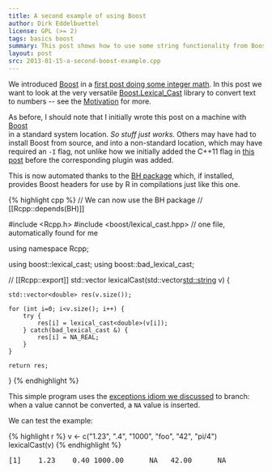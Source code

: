 ```yaml
---
title: A second example of using Boost
author: Dirk Eddelbuettel
license: GPL (>= 2)
tags: basics boost
summary: This post shows how to use some string functionality from Boost
layout: post
src: 2013-01-15-a-second-boost-example.cpp
---
```

We introduced [Boost](http://www.boost.org) in a 
[first post doing some integer math](../a-first-boost-example). In this post we want
to look at the very versatile 
[Boost.Lexical_Cast](http://www.boost.org/doc/libs/1_52_0/doc/html/boost_lexical_cast.html)
library to convert text to numbers -- see the 
[Motivation](http://www.boost.org/doc/libs/1_51_0/doc/html/boost_lexical_cast.html#boost_lexical_cast.motivation)
for more.

As before, I should note that I initially wrote this post on a machine with [Boost](http://www.boost.org)  
in a standard system location. <em>So stuff just works.</em> Others may have had to install Boost from source, 
and into a non-standard location, which may have required an <code>-I</code> flag, 
not unlike how we initially added 
the C++11 flag in [this post](../first-steps-with-C++11) before the corresponding plugin was added. 

This is now automated thanks to the
[BH package](http://dirk.eddelbuettel.com/code/bh.html) which, if installed, provides Boost headers 
for use by R in compilations just like this one.



{% highlight cpp %}
// We can now use the BH package
// [[Rcpp::depends(BH)]]

#include <Rcpp.h>
#include <boost/lexical_cast.hpp>  	// one file, automatically found for me

using namespace Rcpp;

using boost::lexical_cast;
using boost::bad_lexical_cast;
 
// [[Rcpp::export]]
std::vector<double> lexicalCast(std::vector<std::string> v) {

    std::vector<double> res(v.size());

    for (int i=0; i<v.size(); i++) {
        try {
            res[i] = lexical_cast<double>(v[i]);
        } catch(bad_lexical_cast &) {
            res[i] = NA_REAL;
        }
    }

    return res;
}
{% endhighlight %}

This simple program uses the [exceptions idiom we
discussed](../intro-to-exceptions) to branch: when a value cannot
be converted, a `NA` value is inserted.  

We can test the example:


{% highlight r %}
v <- c("1.23", ".4", "1000", "foo", "42", "pi/4")
lexicalCast(v)
{% endhighlight %}



<pre class="output">
[1]    1.23    0.40 1000.00      NA   42.00      NA
</pre>
